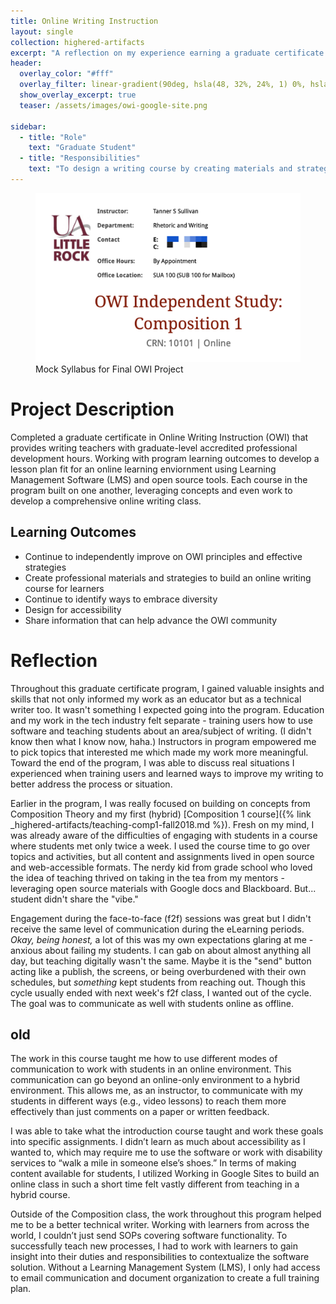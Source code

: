 ```yaml
---
title: Online Writing Instruction
layout: single
collection: highered-artifacts
excerpt: "A reflection on my experience earning a graduate certificate in Online Writing Instruction (OWI) at UALR."
header:
  overlay_color: "#fff"
  overlay_filter: linear-gradient(90deg, hsla(48, 32%, 24%, 1) 0%, hsla(42, 89%, 70%, 1) 100%);
  show_overlay_excerpt: true
  teaser: /assets/images/owi-google-site.png

sidebar:
  - title: "Role"
    text: "Graduate Student"
  - title: "Responsibilities"
    text: "To design a writing course by creating materials and strategies that foster a rich eLearning environment."
---
```


<figure>
  <img src="/assets/images/owi-syllabus-project.png" alt="Screenshot of Course Google Site">
  <figcaption>Mock Syllabus for Final OWI Project</figcaption>
</figure>

# Project Description

Completed a graduate certificate in Online Writing Instruction (OWI) that provides writing teachers with graduate-level accredited professional development hours. Working with program learning outcomes to develop a lesson plan fit for an online learning enviornment using Learning Management Software (LMS) and open source tools. Each course in the program built on one another, leveraging concepts and even work to develop a comprehensive online writing class.

## Learning Outcomes

- Continue to independently improve on OWI principles and effective strategies
- Create professional materials and strategies to build an online writing course for learners
- Continue to identify ways to embrace diversity
- Design for accessibility
- Share information that can help advance the OWI community


# Reflection

Throughout this graduate certificate program, I gained valuable insights and skills that not only informed my work as an educator but as a technical writer too. It wasn't something I expected going into the program. Education and my work in the tech industry felt separate - training users how to use software and teaching students about an area/subject of writing. (I didn't know then what I know now, haha.) Instructors in program empowered me to pick topics that interested me which made my work more meaningful. Toward the end of the program, I was able to discuss real situations I experienced when training users and learned ways to improve my writing to better address the process or situation.

Earlier in the program, I was really focused on building on concepts from Composition Theory and my first (hybrid) [Composition 1 course]({% link _highered-artifacts/teaching-comp1-fall2018.md %}). Fresh on my mind, I was already aware of the difficulties of engaging with students in a course where students met only twice a week. I used the course time to go over topics and activities, but all content and assignments lived in open source and web-accessible formats. The nerdy kid from grade school who loved the idea of teaching thrived on taking in the tea from my mentors - leveraging open source materials with Google docs and Blackboard. But... student didn't share the "vibe." 

Engagement during the face-to-face (f2f) sessions was great but I didn't receive the same level of communication during the eLearning periods. _Okay, being honest,_ a lot of this was my own expectations glaring at me - anxious about failing my students. I can gab on about almost anything all day, but teaching digitally wasn't the same. Maybe it is the "send" button acting like a publish, the screens, or being overburdened with their own schedules, but _something_ kept students from reaching out. Though this cycle usually ended with next week's f2f class, I wanted out of the cycle. The goal was to communicate as well with students online as offline. 


## old

The work in this course taught me how to use different modes of communication to work with students in an online environment. This communication can go beyond an online-only environment to a hybrid environment. This allows me, as an instructor, to communicate with my students in different ways (e.g., video lessons) to reach them more effectively than just comments on a paper or written feedback.

I was able to take what the introduction course taught and work these goals into specific assignments. I didn’t learn as much about accessibility as I wanted to, which may require me to use the software or work with disability services to “walk a mile in someone else’s shoes.” In terms of making content available for students, I utilized Working in Google Sites to build an online class in such a short time felt vastly different from teaching in a hybrid course.

Outside of the Composition class, the work throughout this program helped me to be a better technical writer. Working with learners from across the world, I couldn’t just send SOPs covering software functionality. To successfully teach new processes, I had to work with learners to gain insight into their duties and responsibilities to contextualize the software solution. Without a Learning Management System (LMS), I only had access to email communication and document organization to create a full training plan.
